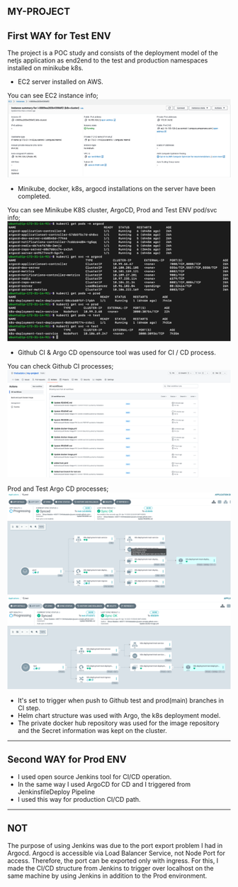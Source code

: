 MY-PROJECT
---------------------
First WAY for Test ENV
---------------------
The project is a POC study and consists of the deployment model of the netjs application as end2end to the test and production namespaces installed on minikube k8s.
- EC2 server installed on AWS.

You can see EC2 instance info;
![CIDR Range Tablo](img/ec2.png)

- Minikube, docker, k8s, argocd installations on the server have been completed.

You can see Minikube K8S cluster, ArgoCD, Prod and Test ENV pod/svc info;
![CIDR Range Tablo](img/k8s-argocd-prod-test-env.png)

- Github CI & Argo CD opensource tool was used for CI / CD process.

You can check Github CI processes;
![CIDR Range Tablo](img/github-actions.png)

Prod and Test Argo CD processes;
![CIDR Range Tablo](img/argocd-prod.png)
![CIDR Range Tablo](img/argocd-test.png)

- It's set to trigger when push to Github test and prod(main) branches in CI step.
- Helm chart structure was used with Argo, the k8s deployment model.
- The private docker hub repository was used for the image repository and the Secret information was kept on the cluster.
---------------------
Second WAY for Prod ENV
---------------------
- I used open source Jenkins tool for CI/CD operation.
- In the same way I used ArgoCD for CD and I triggered from JenkinsfileDeploy Pipeline
- I used this way for production CI/CD path.

---------------------
NOT
---------------------
The purpose of using Jenkins was due to the port export problem I had in Argocd. Argocd is accessible via Load Balancer Service, not Node Port for access. Therefore, the port can be exported only with ingress. For this, I made the CI/CD structure from Jenkins to trigger over localhost on the same machine by using Jenkins in addition to the Prod environment.
